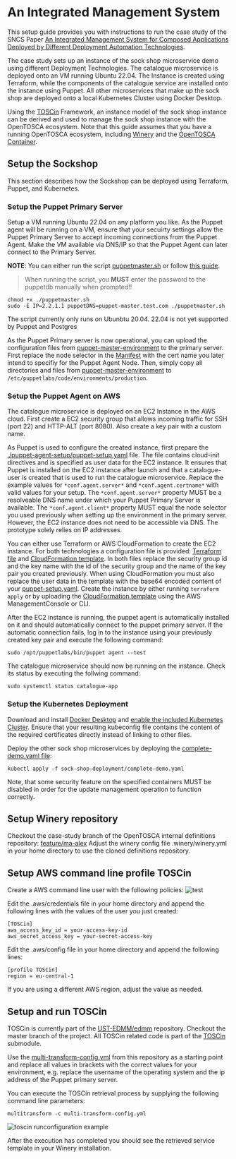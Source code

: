 # An Integrated Management System

This setup guide provides you with instructions to run the case study of the SNCS Paper [An Integrated Management System for Composed Applications Deployed by Different Deployment Automation Technologies]().

The case study sets up an instance of the sock shop microservice demo using different Deployment Technologies.
The catalogue microservice is deployed onto an VM running Ubuntu 22.04. The Instance is created using Terraform, while the components of the catalogue service are installed onto the instance using Puppet.
All other microservices that make up the sock shop are deployed onto a local Kubernetes Cluster using Docker Desktop.

Using the [TOSCin](https://github.com/UST-EDMM/edmm/tree/master/TOSCin) Framework, an instance model of the sock shop instance can be derived and used to manage the sock shop instance with the OpenTOSCA ecosystem.
Note that this guide assumes that you have a running OpenTOSCA ecosystem, including [Winery](https://github.com/OpenTOSCA/winery) and the [OpenTOSCA Container](https://github.com/OpenTOSCA/container).



## Setup the Sockshop

This section describes how the Sockshop can be deployed using Terraform, Puppet, and Kubernetes.

### Setup the Puppet Primary Server

Setup a VM running Ubuntu 22.04 on any platform you like.
As the Puppet agent will be running on a VM, ensure that your secuirty settings allow the Puppet Primary Server to accept incoming connections from the Puppet Agent.
Make the VM available via DNS/IP so that the Puppet Agent can later connect to the Primary Server.

**NOTE**: You can either run the script [puppetmaster.sh](./puppetmaster.sh) or follow [this guide](https://github.com/UST-EDMM/edmm/blob/master/TOSCin/readme.md).
> When running the script, you **MUST** enter the password to the puppetdb manually when prompted!!

```shell script
chmod +x ./puppetmaster.sh
sudo -E IP=2.2.1.1 puppetDNS=puppet-master.test.com ./puppetmaster.sh
```

The script currently only runs on Ubunbtu 20.04. 22.04 is not yet supported by Puppet and Postgres


As the Puppet Primary server is now operational, you can upload the configuration files from [puppet-master-environment](puppet-master-environment) to the primary server.
First replace the node selector in the [Manifest](puppet-master-environment/manifests/site-aws.pp) with the cert name you later intend to specifiy for the Puppet Agent Node.
Then, simply copy all directories and files from [puppet-master-environment](puppet-master-environment) to `/etc/puppetlabs/code/environments/production`.





### Setup the Puppet Agent on AWS

The catalogue microservice is deployed on an EC2 Instance in the AWS cloud.
First create a EC2 security group that allows incoming traffic for SSH (port 22) and HTTP-ALT (port 8080).
Also create a key pair with a custom name.

As Puppet is used to configure the created instance, first prepare the [./puppet-agent-setup/puppet-setup.yaml](./puppet-agent-setup/puppet-setup.yaml) file.
The file contains cloud-init directives and is specified as user data for the EC2 instance.
It ensures that Puppet is installed on the EC2 instance after launch and that a catalogue-user is created that is used to run the catalogue microservice.
Replace the example values for `*conf.agent.server*` and `*conf.agent.certname*` with valid values for your setup.
The `*conf.agent.server*` property MUST be a resolveable DNS name under which your Puppet Primary Server is available.
The `*conf.agent.client*` property MUST equal the node selector you used previously when setting up the environment in the primary server.
However, the EC2 instance does not need to be accessible via DNS.
The prototype solely relies on IP addresses.

You can either use Terraform or AWS CloudFormation to create the EC2 instance.
For both technologies a configuration file is provided: [Terraform file](./puppet-agent-setup/main.tf) and [CloudFormation template](puppet-agent-setup/aws-cloudformation-template.json).
In both files replace the security group id and the key name with the id of the security group and the name of the key pair you created previously.
When using CloudFormation you must also replace the user data in the template with the base64 encoded content of your [puppet-setup.yaml](puppet-agent-setup/puppet-setup.yaml).
Create the instance by either running `terraform apply` or by uploading the [CloudFormation template](puppet-agent-setup/aws-cloudformation-template.json) using the AWS ManagementConsole or CLI.

After the EC2 instance is running, the puppet agent is automatically installed on it and should automatically connect to the puppet primary server.
If the automatic connection fails, log in to the instance using your previously created key pair and execute the following command:

```shell script
sudo /opt/puppetlabs/bin/puppet agent --test
```

The catalogue microservice should now be running on the instance.
Check its status by executing the follwing command:

```shell script
sudo systemctl status catalogue-app
```




### Setup the Kubernetes Deployment

Download and install [Docker Desktop](https://www.docker.com/products/docker-desktop)
and [enable the included Kubernetes Cluster](https://docs.docker.com/desktop/kubernetes).
Ensure that your resulting kubeconfig file contains the content of the required certificates directly instead of linking to other files.

Deploy the other sock shop microservices by deploying the [complete-demo.yaml file](sock-shop-deployment/complete-demo.yaml):

```shell
kubectl apply -f sock-shop-deployment/complete-demo.yaml
```

Note, that some security feature on the specified containers MUST be disabled in order for the update management operation to function correctly.

## Setup Winery repository

Checkout the case-study branch of the OpenTOSCA internal definitions
repository: [feature/ma-alex](https://github.com/OpenTOSCA/tosca-definitions-internal/tree/feature/ma-alex)
Adjust the winery config file .winery/winery.yml in your home directory to use the cloned definitions repository.

## Setup AWS command line profile TOSCin

Create a AWS command line user with the following policies:
![test](aws-toscin-rights.png)

Edit the .aws/credentials file in your home directory and append the following lines with the values of the user you just created:

```
[TOSCin]
aws_access_key_id = your-access-key-id
aws_secret_access_key = your-secret-access-key
```

Edit the .aws/config file in your home directory and append the following lines:

```
[profile TOSCin]
region = eu-central-1
```

If you are using a different AWS region, adjust the value as needed.

## Setup and run TOSCin

TOSCin is currently part of the [UST-EDMM/edmm](https://github.com/UST-EDMM/edmm) repository. Checkout the master branch
of the project. All TOSCin related code is part of the [TOSCin](https://github.com/UST-EDMM/edmm/tree/master/TOSCin)
submodule.

Use the [multi-transform-config.yml](multi-transform-config.yml) from this repository as a starting point and replace
all values in brackets with the correct values for your environment, e.g. replace the username of the operating system
and the ip address of the Puppet primary server.

You can execute the TOSCin retrieval process by supplying the following command line parameters:

```
multitransform -c multi-transform-config.yml
```
![toscin runconfiguration example](toscin-runconfiguration.png)

After the execution has completed you should see the retrieved service template in your Winery installation. 

